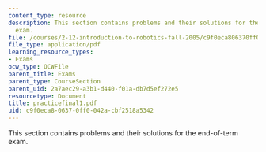 ```yaml
---
content_type: resource
description: This section contains problems and their solutions for the end-of-term
  exam.
file: /courses/2-12-introduction-to-robotics-fall-2005/c9f0eca806370ff0042acbf2518a5342_practicefinal1.pdf
file_type: application/pdf
learning_resource_types:
- Exams
ocw_type: OCWFile
parent_title: Exams
parent_type: CourseSection
parent_uid: 2a7aec29-a3b1-d440-f01a-db7d5ef272e5
resourcetype: Document
title: practicefinal1.pdf
uid: c9f0eca8-0637-0ff0-042a-cbf2518a5342
---
```

This section contains problems and their solutions for the end-of-term exam.

